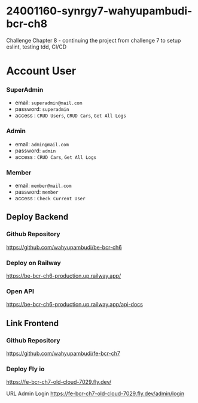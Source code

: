 # 24001160-synrgy7-wahyupambudi-bcr-ch8
Challenge Chapter 8 - continuing the project from challenge 7 to setup eslint, testing tdd, CI/CD

# Account User
### SuperAdmin
- email: `superadmin@mail.com`
- password: `superadmin`
- access : `CRUD Users`, `CRUD Cars`, `Get All Logs`

### Admin
- email: `admin@mail.com`
- password: `admin`
- access : `CRUD Cars`, `Get All Logs`

### Member
- email: `member@mail.com`
- password: `member`
- access : `Check Current User`

## Deploy Backend 
### Github Repository
https://github.com/wahyupambudi/be-bcr-ch6
### Deploy on Railway
https://be-bcr-ch6-production.up.railway.app/
### Open API
https://be-bcr-ch6-production.up.railway.app/api-docs

## Link Frontend
### Github Repository
https://github.com/wahyupambudi/fe-bcr-ch7
### Deploy Fly io
https://fe-bcr-ch7-old-cloud-7029.fly.dev/

URL Admin Login
https://fe-bcr-ch7-old-cloud-7029.fly.dev/admin/login
